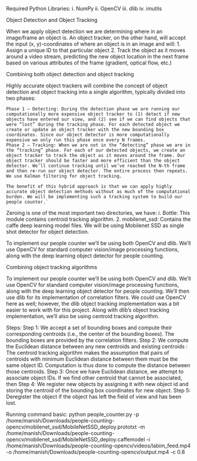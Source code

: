 
Required Python Libraries:
 i.   NumPy
 ii.  OpenCV
 iii. dlib
 iv.  imutils

 Object Detection and Object Tracking

 When we apply object detection we are determining where in an image/frame an object is. 
 An object tracker, on the other hand, will accept the input (x, y)-coordinates of where an object is in an image and will:
    1. Assign a unique ID to that particular object
    2. Track the object as it moves around a video stream, predicting the new object location in the next frame based on various attributes of the frame (gradient, optical flow, etc.)

Combining both object detection and object tracking

Highly accurate object trackers will combine the concept of object detection and object tracking into a single algorithm, typically divided into two phases:

    Phase 1 — Detecting: During the detection phase we are running our computationally more expensive object tracker to (1) detect if new objects have entered our view, and (2) see if we can find objects that were “lost” during the tracking phase. For each detected object we create or update an object tracker with the new bounding box coordinates. Since our object detector is more computationally expensive we only run this phase once every N frames.
    Phase 2 — Tracking: When we are not in the “detecting” phase we are in the “tracking” phase. For each of our detected objects, we create an object tracker to track the object as it moves around the frame. Our object tracker should be faster and more efficient than the object detector. We’ll continue tracking until we’ve reached the N-th frame and then re-run our object detector. The entire process then repeats. We use Kalman filtering for object tracking. 

    The benefit of this hybrid approach is that we can apply highly accurate object detection methods without as much of the computational burden. We will be implementing such a tracking system to build our people counter.`

Zeroing is one of the most important two directories, we have:
i. Bottle: This module contains centroid tracking algorithm.
2. mobilenet_ssd: Contains the caffe deep learning model files. We will be using Mobilenet SSD as single shot detector for object detection. 


To implement our people counter we’ll be using both OpenCV and dlib. We’ll use OpenCV for standard computer vision/image processing functions, along with the deep learning object detector for people counting.

Combining object tracking algorithms

To implement our people counter we’ll be using both OpenCV and dlib. We’ll use OpenCV for standard computer vision/image processing functions, along with the deep learning object detector for people counting.
We’ll then use dlib for its implementation of correlation filters. We could use OpenCV here as well; however, the dlib object tracking implementation was a bit easier to work with for this project.
Along with dlib’s object tracking implementation, we’ll also be using centroid tracking algorithm. 

Steps: 
Step 1:  We accept a set of bounding boxes and compute their corresponding centroids (i.e., the center of the bounding boxes). The bounding boxes are provided by the correlation filters.
Step 2: We compute the Euclidean distance between any new centroids and existing centroids :
The centroid tracking algorithm makes the assumption that pairs of centroids with minimum Euclidean distance between them must be the same object ID. Computation is thus done to compute the distance between those centroids. 
Step 3: Once we have Euclidean distance, we attempt to associate object IDs. If we find other centroid that cannot be associated, then
Step  4: We register new objects by assigning it with new object id and storing the centroid of the bounding box coordinates for new object. 
Step 5: Deregister the object if the object has left the field of view and has been lost. 

Running command basic:
python people_counter.py -p /home/manish/Downloads/people-counting-opencv/mobilenet_ssd/MobileNetSSD_deploy.prototxt -m /home/manish/Downloads/people-counting-opencv/mobilenet_ssd/MobileNetSSD_deploy.caffemodel -i /home/manish/Downloads/people-counting-opencv/videos/labim_feed.mp4 -o /home/manish/Downloads/people-counting-opencv/output.mp4 -c 0.8